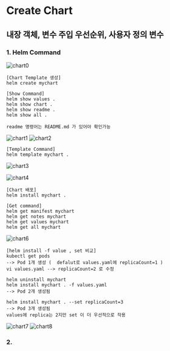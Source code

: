 # Create Chart 

## 내장 객체, 변수 주입 우선순위, 사용자 정의 변수

### 1. Helm Command
![chart0](https://user-images.githubusercontent.com/50174803/126429085-d124d3dc-fdea-44e0-8f67-33ab332b0d74.PNG)

```
[Chart Template 생성]
helm create mychart

[Show Command]
helm show values .
helm show chart .
helm show readme .
helm show all .

readme 명령어는 README.md 가 있어야 확인가능
```
![chart1](https://user-images.githubusercontent.com/50174803/126429106-50de8e47-b9e8-4566-adc9-75f71f4c4c51.PNG)
![chart2](https://user-images.githubusercontent.com/50174803/126429157-db8d849c-b475-4c8e-9637-496e4768ac1a.PNG)
```
[Template Command]
helm template mychart . 
```
![chart3](https://user-images.githubusercontent.com/50174803/126429167-4259cab0-7b90-4431-a68e-c63291a5c56f.PNG)


![chart4](https://user-images.githubusercontent.com/50174803/126429259-c46d48b9-fdc5-420e-b7d3-e9a5a6529d69.PNG)
```
[Chart 배포]
helm install mychart .
```

```
[Get command]
helm get manifest mychart
helm get notes mychart
helm get values mychart
helm get all mychart
```
![chart6](https://user-images.githubusercontent.com/50174803/126429317-ae6fa736-6746-4243-86fb-9ce21c2e2200.PNG)
```
[helm install -f value , set 비교]
kubectl get pods 
--> Pod 1개 생성 (  defalut로 values.yaml에 replicaCount=1 )
vi values.yaml --> replicaCount=2 로 수정

helm uninstall mychart 
helm install mychart . -f values.yaml 
--> Pod 2개 생성됨

helm install mychart . --set replicaCount=3
--> Pod 3개 생성됨 
values에 replica는 2지만 set 이 더 우선적으로 작용
```
![chart7](https://user-images.githubusercontent.com/50174803/126429341-71a7360c-f93f-49da-9bba-dade39fedc5c.PNG)
![chart8](https://user-images.githubusercontent.com/50174803/126429353-039ecbb1-dcd6-4dd5-aa77-fd5ce96c69f5.PNG)
### 2. 
